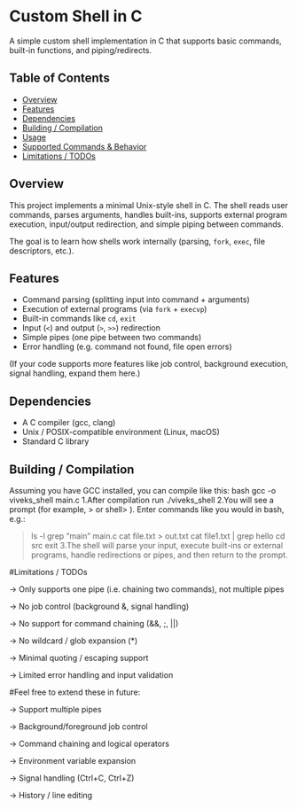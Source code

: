 # Custom Shell in C

A simple custom shell implementation in C that supports basic commands, built-in functions, and piping/redirects.

## Table of Contents

- [Overview](#overview)  
- [Features](#features)  
- [Dependencies](#dependencies)  
- [Building / Compilation](#building--compilation)  
- [Usage](#usage)  
- [Supported Commands & Behavior](#supported-commands--behavior)  
- [Limitations / TODOs](#limitations--todos)  

## Overview

This project implements a minimal Unix-style shell in C. The shell reads user commands, parses arguments, handles built-ins, supports external program execution, input/output redirection, and simple piping between commands.

The goal is to learn how shells work internally (parsing, `fork`, `exec`, file descriptors, etc.).

## Features

- Command parsing (splitting input into command + arguments)  
- Execution of external programs (via `fork` + `execvp`)  
- Built-in commands like `cd`, `exit`  
- Input (`<`) and output (`>`, `>>`) redirection  
- Simple pipes (one pipe between two commands)  
- Error handling (e.g. command not found, file open errors)  

(If your code supports more features like job control, background execution, signal handling, expand them here.)

## Dependencies

- A C compiler (gcc, clang)  
- Unix / POSIX-compatible environment (Linux, macOS)  
- Standard C library  

## Building / Compilation

Assuming you have GCC installed, you can compile like this:
bash
gcc -o viveks_shell main.c
1.After compilation run
./viveks_shell
2.You will see a prompt (for example, > or shell> ). Enter commands like you would in bash, e.g.:
> ls -l
> grep “main” main.c
> cat file.txt > out.txt
> cat file1.txt | grep hello
> cd src
> exit
3.The shell will parse your input, execute built-ins or external programs, handle redirections or pipes, and then return to the prompt.

#Limitations / TODOs

-> Only supports one pipe (i.e. chaining two commands), not multiple pipes

-> No job control (background &, signal handling)

-> No support for command chaining (&&, ;, ||)

-> No wildcard / glob expansion (*)

-> Minimal quoting / escaping support

-> Limited error handling and input validation

#Feel free to extend these in future:

-> Support multiple pipes

-> Background/foreground job control

-> Command chaining and logical operators

-> Environment variable expansion

-> Signal handling (Ctrl+C, Ctrl+Z)

-> History / line editing
